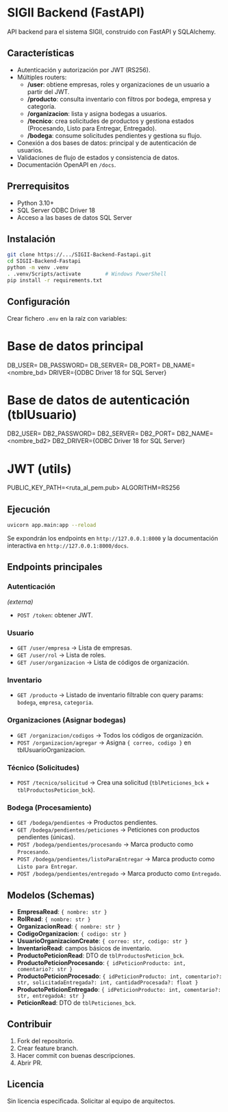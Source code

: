 # SIGII Backend (FastAPI)

API backend para el sistema SIGII, construido con FastAPI y SQLAlchemy.

## Características

- Autenticación y autorización por JWT (RS256).
- Múltiples routers:
  - **/user**: obtiene empresas, roles y organizaciones de un usuario a partir del JWT.
  - **/producto**: consulta inventario con filtros por bodega, empresa y categoría.
  - **/organizacion**: lista y asigna bodegas a usuarios.
  - **/tecnico**: crea solicitudes de productos y gestiona estados (Procesando, Listo para Entregar, Entregado).
  - **/bodega**: consume solicitudes pendientes y gestiona su flujo.
- Conexión a dos bases de datos: principal y de autenticación de usuarios.
- Validaciones de flujo de estados y consistencia de datos.
- Documentación OpenAPI en `/docs`.

## Prerrequisitos

- Python 3.10+
- SQL Server ODBC Driver 18
- Acceso a las bases de datos SQL Server

## Instalación

```bash
git clone https://.../SIGII-Backend-Fastapi.git
cd SIGII-Backend-Fastapi
python -m venv .venv
. .venv/Scripts/activate        # Windows PowerShell
pip install -r requirements.txt
```

## Configuración

Crear fichero `.env` en la raíz con variables:

# Base de datos principal
DB_USER=<usuario>
DB_PASSWORD=<clave>
DB_SERVER=<host o IP>
DB_PORT=<puerto>
DB_NAME=<nombre_bd>
DRIVER={ODBC Driver 18 for SQL Server}

# Base de datos de autenticación (tblUsuario)
DB2_USER=<usuario2>
DB2_PASSWORD=<clave2>
DB2_SERVER=<host2>
DB2_PORT=<puerto2>
DB2_NAME=<nombre_bd2>
DB2_DRIVER={ODBC Driver 18 for SQL Server}

# JWT (utils)
PUBLIC_KEY_PATH=<ruta_al_pem.pub>
ALGORITHM=RS256

## Ejecución

```bash
uvicorn app.main:app --reload
```

Se expondrán los endpoints en `http://127.0.0.1:8000` y la documentación interactiva en `http://127.0.0.1:8000/docs`.

## Endpoints principales

### Autenticación
*(externa)*
- `POST /token`: obtener JWT.

### Usuario
- `GET /user/empresa` → Lista de empresas.
- `GET /user/rol` → Lista de roles.
- `GET /user/organizacion` → Lista de códigos de organización.

### Inventario
- `GET /producto` → Listado de inventario filtrable con query params: `bodega`, `empresa`, `categoria`.

### Organizaciones (Asignar bodegas)
- `GET /organizacion/codigos` → Todos los códigos de organización.
- `POST /organizacion/agregar` → Asigna `{ correo, codigo }` en tblUsuarioOrganizacion.

### Técnico (Solicitudes)
- `POST /tecnico/solicitud` → Crea una solicitud (`tblPeticiones_bck` + `tblProductosPeticion_bck`).

### Bodega (Procesamiento)
- `GET /bodega/pendientes` → Productos pendientes.
- `GET /bodega/pendientes/peticiones` → Peticiones con productos pendientes (únicas).
- `POST /bodega/pendientes/procesando` → Marca producto como `Procesando`.
- `POST /bodega/pendientes/listoParaEntregar` → Marca producto como `Listo para Entregar`.
- `POST /bodega/pendientes/entregado` → Marca producto como `Entregado`.

## Modelos (Schemas)

- **EmpresaRead**: `{ nombre: str }`
- **RolRead**: `{ nombre: str }`
- **OrganizacionRead**: `{ nombre: str }`
- **CodigoOrganizacion**: `{ codigo: str }`
- **UsuarioOrganizacionCreate**: `{ correo: str, codigo: str }`
- **InventarioRead**: campos básicos de inventario.
- **ProductoPeticionRead**: DTO de `tblProductosPeticion_bck`.
- **ProductoPeticionProcesando**: `{ idPeticionProducto: int, comentario?: str }`
- **ProductoPeticionProcesado**: `{ idPeticionProducto: int, comentario?: str, solicitadaEntregada?: int, cantidadProcesada?: float }`
- **ProductoPeticionEntregado**: `{ idPeticionProducto: int, comentario?: str, entregadoA: str }`
- **PeticionRead**: DTO de `tblPeticiones_bck`.

## Contribuir

1. Fork del repositorio.
2. Crear feature branch.
3. Hacer commit con buenas descripciones.
4. Abrir PR.

## Licencia

Sin licencia especificada. Solicitar al equipo de arquitectos.
